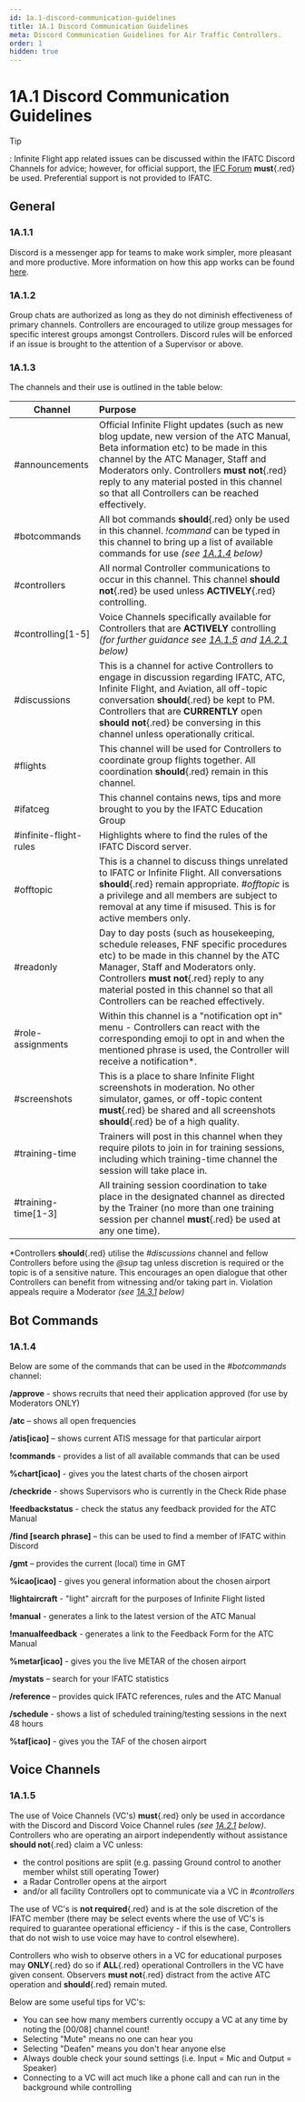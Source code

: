 ```yaml
---
id: 1a.1-discord-communication-guidelines
title: 1A.1 Discord Communication Guidelines
meta: Discord Communication Guidelines for Air Traffic Controllers.
order: 1
hidden: true
---
```


# 1A.1  Discord Communication Guidelines

 

Tip

: Infinite Flight app related issues can be discussed within the IFATC Discord Channels for advice; however, for official support, the [IFC Forum](https://community.infiniteflight.com/c/support/17) **must**{.red} be used. Preferential support is not provided to IFATC.



## General

### 1A.1.1    

Discord is a messenger app for teams to make work simpler, more pleasant and more productive. More information on how this app works can be found [here](https://support.discord.com/hc/en-us).



### 1A.1.2    

Group chats are authorized as long as they do not diminish effectiveness of primary channels. Controllers are encouraged to utilize group messages for specific interest groups amongst Controllers. Discord rules will be enforced if an issue is brought to the attention of a Supervisor or above.

 

### 1A.1.3   

 The channels and their use is outlined in the table below:

| **Channel**            | **Purpose**                                                  |
| ---------------------- | :----------------------------------------------------------- |
| #announcements         | Official Infinite Flight updates (such as new blog update, new version of the ATC Manual, Beta information etc) to be made in this channel by the ATC Manager, Staff and Moderators only. Controllers **must not**{.red} reply to any material posted in this channel so that all Controllers can be reached effectively. |
| #botcommands           | All bot commands **should**{.red} only be used in this channel. *!command* can be typed in this channel to bring up a list of available commands for use *(see [1A.1.4](/guide/atc-manual/1a.-new-entrants/1a.1-discord-communication-guidelines#1a.1.4) below)* |
| #controllers           | All normal Controller communications to occur in this channel. This channel **should not**{.red} be used unless **ACTIVELY**{.red} controlling. |
| #controlling[1-5]      | Voice Channels specifically available for Controllers that are **ACTIVELY** controlling *(for further guidance see [1A.1.5](/guide/atc-manual/1a.-new-entrants/1a.1-discord-communication-guidelines#1a.1.5) and [1A.2.1](/guide/atc-manual/1a.-new-entrants/1a.2-general-rules#1a.2.1) below)* |
| #discussions           | This is a channel for active Controllers to engage in discussion regarding IFATC, ATC, Infinite Flight, and Aviation, all off-topic conversation **should**{.red} be kept to PM. Controllers that are **CURRENTLY** open **should not**{.red} be conversing in this channel unless operationally critical. |
| #flights               | This channel will be used for Controllers to coordinate group flights together. All coordination **should**{.red} remain in this channel. |
| #ifatceg               | This channel contains news, tips and more brought to you by the IFATC Education Group |
| #infinite-flight-rules | Highlights where to find the rules of the IFATC Discord server. |
| #offtopic              | This is a channel to discuss things unrelated to IFATC or Infinite Flight. All conversations **should**{.red} remain appropriate. *#offtopic* is a privilege and all members are subject to removal at any time if misused. This is for active members only. |
| #readonly              | Day to day posts (such as housekeeping, schedule releases, FNF specific procedures etc) to be made in this channel by the ATC Manager, Staff and Moderators only. Controllers **must not**{.red} reply to any material posted in this channel so that all Controllers can be reached effectively. |
| #role-assignments      | Within this channel is a "notification opt in" menu - Controllers can react with the corresponding emoji to opt in and when the mentioned phrase is used, the Controller will receive a notification*. |
| #screenshots           | This is a place to share Infinite Flight screenshots in moderation. No other simulator, games, or off-topic content **must**{.red} be shared and all screenshots **should**{.red} be of a high quality. |
| #training-time         | Trainers will post in this channel when they require pilots to join in for training sessions, including which training-time channel the session will take place in. |
| #training-time[1-3]    | All training session coordination to take place in the designated channel as directed by the Trainer (no more than one training session per channel **must**{.red} be used at any one time). |



*Controllers **should**{.red} utilise the *#discussions* channel and fellow Controllers before using the *@sup* tag unless discretion is required or the topic is of a sensitive nature. This encourages an open dialogue that other Controllers can benefit from witnessing and/or taking part in. Violation appeals require a Moderator *(see [1A.3.1](/guide/atc-manual/1a.-new-entrants/1a.3-rank-structure#1a.3.1) below)*



## Bot Commands

### 1A.1.4

Below are some of the commands that can be used in the *#botcommands* channel:

 

**/approve** - shows recruits that need their application approved (for use by Moderators ONLY)

**/atc** – shows all open frequencies

**/atis[icao]** – shows current ATIS message for that particular airport

**!commands** - provides a list of all available commands that can be used

**%chart[icao]** - gives you the latest charts of the chosen airport

**/checkride** - shows Supervisors who is currently in the Check Ride phase

**!feedbackstatus** - check the status any feedback provided for the ATC Manual

**/find [search phrase]** – this can be used to find a member of IFATC within Discord

**/gmt** – provides the current (local) time in GMT

**%icao[icao]** - gives you general information about the chosen airport

**!lightaircraft** - "light" aircraft for the purposes of Infinite Flight listed

**!manual** - generates a link to the latest version of the ATC Manual

**!manualfeedback** - generates a link to the Feedback Form for the ATC Manual

**%metar[icao]** - gives you the live METAR of the chosen airport

**/mystats** – search for your IFATC statistics

**/reference** – provides quick IFATC references, rules and the ATC Manual

**/schedule** - shows a list of scheduled training/testing sessions in the next 48 hours

**%taf[icao]** - gives you the TAF of the chosen airport



## Voice Channels

### 1A.1.5

The use of Voice Channels (VC's) **must**{.red} only be used in accordance with the Discord and Discord Voice Channel rules *(see [1A.2.1](/guide/atc-manual/1a.-new-entrants/1a.2-general-rules#1a.2.1) below)*. Controllers who are operating an airport independently without assistance **should not**{.red} claim a VC unless:

- the control positions are split (e.g. passing Ground control to another member whilst still operating Tower)
- a Radar Controller opens at the airport
- and/or all facility Controllers opt to communicate via a VC in *#controllers*



The use of VC's is **not required**{.red} and is at the sole discretion of the IFATC member (there may be select events where the use of VC's is required to guarantee operational efficiency - if this is the case, Controllers that do not wish to use voice may have to control elsewhere).

Controllers who wish to observe others in a VC for educational purposes may **ONLY**{.red} do so if **ALL**{.red} operational Controllers in the VC have given consent. Observers **must not**{.red} distract from the active ATC operation and **should**{.red} remain muted.



Below are some useful tips for VC's:

- You can see how many members currently occupy a VC at any time by noting the [00/08] channel count!
- Selecting "Mute" means no one can hear you
- Selecting "Deafen" means you don't hear anyone else
- Always double check your sound settings (i.e. Input = Mic and Output = Speaker)
- Connecting to a VC will act much like a phone call and can run in the background while controlling